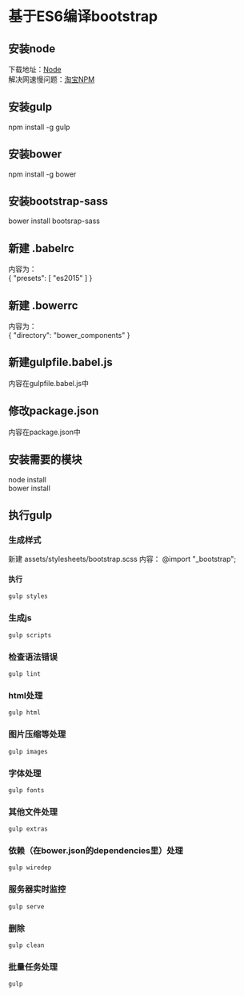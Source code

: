 # 基于ES6编译bootstrap

## 安装node  
下载地址：[Node](https://nodejs.org/en/)  
解决网速慢问题：[淘宝NPM](https://npm.taobao.org/)

## 安装gulp
npm install -g gulp  

## 安装bower
npm install -g bower  

## 安装bootstrap-sass
bower install bootsrap-sass  

## 新建 .babelrc
内容为：  
    {
      "presets": [
        "es2015"
      ]
    }

## 新建 .bowerrc
内容为：  
    {
        "directory": "bower_components"
    }

## 新建gulpfile.babel.js
内容在gulpfile.babel.js中

## 修改package.json
内容在package.json中

## 安装需要的模块
node install  
bower install 

## 执行gulp
### 生成样式
新建 assets/stylesheets/bootstrap.scss
内容：
    @import "_bootstrap";
#### 执行
    gulp styles
### 生成js
    gulp scripts
### 检查语法错误
    gulp lint
### html处理
    gulp html
### 图片压缩等处理
    gulp images
### 字体处理
    gulp fonts
### 其他文件处理
    gulp extras
### 依赖（在bower.json的dependencies里）处理
    gulp wiredep
### 服务器实时监控
    gulp serve
### 删除
    gulp clean
### 批量任务处理
    gulp

